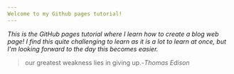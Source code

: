 ```yaml
---
Welcome to my Github pages tutorial!
---
```

*This is the GitHub pages tutorial where I learn how to create a blog web page!
I find this quite challenging to learn as it is a lot to learn at once, but I'm looking forward to the day this becomes easier.*
>our greatest weakness lies in giving up.-_Thomas Edison_
